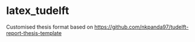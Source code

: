 # latex_tudelft
Customised thesis format based on https://github.com/nkpanda97/tudelft-report-thesis-template
